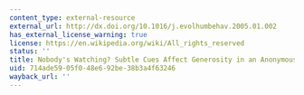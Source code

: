 ```yaml
---
content_type: external-resource
external_url: http://dx.doi.org/10.1016/j.evolhumbehav.2005.01.002
has_external_license_warning: true
license: https://en.wikipedia.org/wiki/All_rights_reserved
status: ''
title: Nobody's Watching? Subtle Cues Affect Generosity in an Anonymous Economic Game
uid: 714ade59-05f0-48e6-92be-38b3a4f63246
wayback_url: ''
---
```


